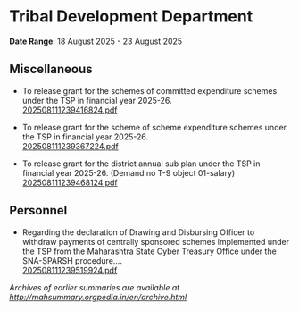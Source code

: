 # Tribal Development Department

**Date Range**: 18 August 2025 - 23 August 2025


## Miscellaneous
- To release grant for the schemes of committed expenditure schemes under the TSP in financial year 2025-26.\
  [202508111239416824.pdf](https://gr.maharashtra.gov.in/Site/Upload/Government%20Resolutions/English/202508111239416824.pdf)

- To release grant for the scheme of scheme expenditure schemes under the TSP in financial year 2025-26.\
  [202508111239367224.pdf](https://gr.maharashtra.gov.in/Site/Upload/Government%20Resolutions/English/202508111239367224.pdf)

- To release grant for the district annual sub plan under the TSP in financial year 2025-26. (Demand no T-9 object 01-salary)\
  [202508111239468124.pdf](https://gr.maharashtra.gov.in/Site/Upload/Government%20Resolutions/English/202508111239468124.pdf)

## Personnel
- Regarding the declaration of Drawing and Disbursing Officer to withdraw payments of centrally sponsored schemes implemented under the TSP from the Maharashtra State Cyber Treasury Office under the SNA-SPARSH procedure....\
  [202508111239519924.pdf](https://gr.maharashtra.gov.in/Site/Upload/Government%20Resolutions/English/202508111239519924.pdf)


*Archives of earlier summaries are available at http://mahsummary.orgpedia.in/en/archive.html*